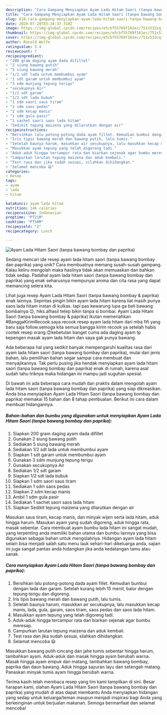 ```yaml
---
description: "Cara Gampang Menyiapkan Ayam Lada Hitam Saori (tanpa bawang bombay dan paprika), Lezat"
title: "Cara Gampang Menyiapkan Ayam Lada Hitam Saori (tanpa bawang bombay dan paprika), Lezat"
slug: 610-cara-gampang-menyiapkan-ayam-lada-hitam-saori-tanpa-bawang-bombay-dan-paprika-lezat
date: 2020-07-28T03:34:37.310Z
image: https://img-global.cpcdn.com/recipes/e5cbf55769f161ec/751x532cq70/ayam-lada-hitam-saori-tanpa-bawang-bombay-dan-paprika-foto-resep-utama.jpg
thumbnail: https://img-global.cpcdn.com/recipes/e5cbf55769f161ec/751x532cq70/ayam-lada-hitam-saori-tanpa-bawang-bombay-dan-paprika-foto-resep-utama.jpg
cover: https://img-global.cpcdn.com/recipes/e5cbf55769f161ec/751x532cq70/ayam-lada-hitam-saori-tanpa-bawang-bombay-dan-paprika-foto-resep-utama.jpg
author: Ronald Wolfe
ratingvalue: 3.4
reviewcount: 7
recipeingredient:
- "200 gram daging ayam dada difillet"
- "2 siung bawang putih"
- "5 siung bawang merah"
- "1/2 sdt lada untuk membumbui ayam"
- "1 sdt garam untuk membumbui ayam"
- "3 sdm munjung tepung terigu"
- "secukupnya Air"
- "1/2 sdt garam"
- "1/2 sdt lada bubuk"
- "1 sdm saori saus tiram"
- "1 sdm saos pedas"
- "2 sdm kecap manis"
- "1 sdm gula pasir"
- "1 sachet saori saos lada hitam"
- "Sedikit tepung maizena yang dilarutkan dengan air"
recipeinstructions:
- "Bersihkan lalu potong-potong dada ayam fillet. Kemudian bumbui dengan lada dan garam. Setelah kurang lebih 15 menit, balur dengan tepung terigu dan digoreng."
- "Iris tipis bawang merah dan bawang putih, lalu tumis."
- "Setelah baunya harum, masukkan air secukupnya, lalu masukkan kecap manis, lada, gula, garam, saos tiram, saos pedas dan saos lada hitam."
- "Masukkan ayam tepung yang telah digoreng tadi."
- "Aduk-aduk hingga tercampur rata dan biarkan sejenak agar bumbu meresap."
- "Campurkan larutan tepung maizena dan aduk kembali."
- "Test rasa dan jika sudah sesuai, silahkan dihidangkan."
- "Selamat mencoba 😃"
categories:
- Resep
tags:
- ayam
- lada
- hitam

katakunci: ayam lada hitam 
nutrition: 146 calories
recipecuisine: Indonesian
preptime: "PT21M"
cooktime: "PT50M"
recipeyield: "2"
recipecategory: Lunch

---
```



![Ayam Lada Hitam Saori (tanpa bawang bombay dan paprika)](https://img-global.cpcdn.com/recipes/e5cbf55769f161ec/751x532cq70/ayam-lada-hitam-saori-tanpa-bawang-bombay-dan-paprika-foto-resep-utama.jpg)

Sedang mencari ide resep ayam lada hitam saori (tanpa bawang bombay dan paprika) yang unik? Cara membuatnya memang susah-susah gampang. Kalau keliru mengolah maka hasilnya tidak akan memuaskan dan bahkan tidak sedap. Padahal ayam lada hitam saori (tanpa bawang bombay dan paprika) yang enak seharusnya mempunyai aroma dan cita rasa yang dapat memancing selera kita.

Lihat juga resep Ayam Lada Hitam Saori (tanpa bawang bombay &amp; paprika) enak lainnya. Sepintas pingin bikin ayam lada hitam karena liat masih punya saos lada hitam instan di kulkas. tapi pas kewarung lupa ga beli bawang bombainya 😌, hiks.alhasil tetep bikin tanpa si bombai. Ayam Lada Hitam Saori (tanpa bawang bombay &amp; paprika) Ikutan memeriahkan #BanggaKirimRecook.saya recook resep ayam lada hitam dari mba fifi yang baru saja follow.semoga kita semua bangga kirim recook ya setelah habis contek resep orang.😊kebetulan banget cuma ada daging ayam tp kepengen masak ayam lada hitam dan saya gak punya bawang.

Ada beberapa hal yang sedikit banyak mempengaruhi kualitas rasa dari ayam lada hitam saori (tanpa bawang bombay dan paprika), mulai dari jenis bahan, lalu pemilihan bahan segar sampai cara membuat dan menyajikannya. Tak perlu pusing jika hendak menyiapkan ayam lada hitam saori (tanpa bawang bombay dan paprika) enak di rumah, karena asal sudah tahu triknya maka hidangan ini mampu jadi suguhan spesial.


Di bawah ini ada beberapa cara mudah dan praktis dalam mengolah ayam lada hitam saori (tanpa bawang bombay dan paprika) yang siap dikreasikan. Anda bisa menyiapkan Ayam Lada Hitam Saori (tanpa bawang bombay dan paprika) memakai 15 bahan dan 8 tahap pembuatan. Berikut ini cara dalam membuat hidangannya.

<!--inarticleads1-->

##### Bahan-bahan dan bumbu yang digunakan untuk menyiapkan Ayam Lada Hitam Saori (tanpa bawang bombay dan paprika):

1. Siapkan 200 gram daging ayam dada difillet
1. Gunakan 2 siung bawang putih
1. Sediakan 5 siung bawang merah
1. Sediakan 1/2 sdt lada untuk membumbui ayam
1. Siapkan 1 sdt garam untuk membumbui ayam
1. Gunakan 3 sdm munjung tepung terigu
1. Gunakan secukupnya Air
1. Sediakan 1/2 sdt garam
1. Siapkan 1/2 sdt lada bubuk
1. Siapkan 1 sdm saori saus tiram
1. Sediakan 1 sdm saos pedas
1. Siapkan 2 sdm kecap manis
1. Ambil 1 sdm gula pasir
1. Sediakan 1 sachet saori saos lada hitam
1. Siapkan Sedikit tepung maizena yang dilarutkan dengan air


Masukan saus tiram, kecap manis, dan minyak wijen serta lada hitam, aduk hingga harum. Masukan ayam yang sudah digoreng, aduk hingga rata, masak sebentar. Cara membuat ayam bumbu lada hitam ini sangat mudah, yang terpenting anda memiliki bahan utama dan bumbu lainnya yang bisa digunakan sebagai bahan untuk mengolahnya. Hidangan ayam lada hitam selain bisa menjadi salah satu menu lauk sehari-hari dikeluarga anda, sajian ini juga sangat pantas anda hidangkan jika anda kedatangan tamu atau sanak. 

<!--inarticleads2-->

##### Cara menyiapkan Ayam Lada Hitam Saori (tanpa bawang bombay dan paprika):

1. Bersihkan lalu potong-potong dada ayam fillet. Kemudian bumbui dengan lada dan garam. Setelah kurang lebih 15 menit, balur dengan tepung terigu dan digoreng.
1. Iris tipis bawang merah dan bawang putih, lalu tumis.
1. Setelah baunya harum, masukkan air secukupnya, lalu masukkan kecap manis, lada, gula, garam, saos tiram, saos pedas dan saos lada hitam.
1. Masukkan ayam tepung yang telah digoreng tadi.
1. Aduk-aduk hingga tercampur rata dan biarkan sejenak agar bumbu meresap.
1. Campurkan larutan tepung maizena dan aduk kembali.
1. Test rasa dan jika sudah sesuai, silahkan dihidangkan.
1. Selamat mencoba 😃


Masukkan bawang putih cincang dan jahe tumis sebentar hingga harum, tambahkan ayam. Aduk-aduk dan masak hingga ayam berubah warna. Masak hingga ayam empuk dan matang, tambahkan bawang bombay, paprika dan daun bawang. Aduk hingga sayuran layu dan setengah matang. Panaskan minyak tumis ayam hingga berubah warna. 

Terima kasih telah membaca resep yang tim kami tampilkan di sini. Besar harapan kami, olahan Ayam Lada Hitam Saori (tanpa bawang bombay dan paprika) yang mudah di atas dapat membantu Anda menyiapkan hidangan yang sedap untuk keluarga/teman maupun menjadi inspirasi bagi Anda yang berkeinginan untuk berjualan makanan. Semoga bermanfaat dan selamat mencoba!
